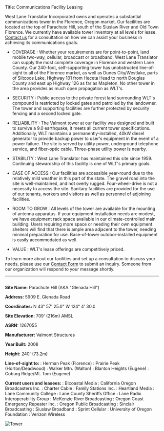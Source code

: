 Title: Communications Facility Leasing

West Lane Translator Incorporated owns and operates a substantial
communications tower in the Florence, Oregon market. Our facilities are
located at the top of Parachute Hill, south of the Siuslaw River and Old
Town Florence. We currently have available tower inventory at all levels
for lease. [Contact us]({filename}../contact.md) for a consultation on
how we can assist your business in achieving its communications goals.

* COVERAGE
: Whether your requirements are for point-to-point, land mobile two-way,
  cellular, broadcast or broadband, West Lane Translator can supply the
  most complete coverage in Florence and western Lane County. Our
  240-foot, self-supporting tower has unobstructed line-of-sight to all
  of the Florence market, as well as Dunes City/Westlake, parts of
  Siltcoos Lake, Highway 101 from Heceta Head to north Douglas County
  and east up Highway 126 as far as Mapleton.  No other tower in the
  area provides as much open propagation as WLT's.

* SECURITY
: Public access to the private forest land surrounding WLT's compound is
  restricted by locked gates and patrolled by the landowner. The tower
  and supporting facilities are further protected by security fencing
  and a second locked gate.

* RELIABILITY
: The Valmont tower at our facility was designed and built to survive
  a 9.0 earthquake, it meets all current tower specifications.
  Additionally, WLT maintains a permanently-installed, 40kW diesel
  generator to provide backup power to user's equipment in the event
  of a power failure. The site is served by utility power, underground
  telephone service, and fiber-optic cable. Three-phase utility power
  is nearby.

* STABILITY
: West Lane Translator has maintained this site since 1959. Continuing
  stewardship of this facility is one of WLT's primary goals.

* EASE OF ACCESS
: Our facilities are accessible year-round due to the relatively mild
  weather in this part of the state. The gravel road into the site is
  well-maintained, and not overly rugged. Four-wheel-drive is not a
  necessity to access the site. Sanitary facilities are provided for the
  use of our tenants, workers and visitors as well as personnel of
  adjoining facilities.

* ROOM TO GROW
: All levels of the tower are available for the mounting of antenna
  apparatus. If your equipment installation needs are modest, we have
  equipment rack space available in our climate-controlled main
  building. Users requiring more space or needing their own equipment
  shelters will find that there is ample area adjacent to the tower,
  needing minimal preparation for use. Base-of-tower outdoor-installed
  equipment is easily accommodated as well.

* VALUE
: WLT's lease offerings are competitively priced.

To learn more about our facilities and set up a consultation to discuss
your needs, please use our [Contact Form]({filename}../contact.md) to
submit an inquiry. Someone from our organization will respond to your
message shortly.

----

<div markdown style="overflow:auto;">

<div markdown style="float:left;margin-right:1em;">

**Site Name:** Parachute Hill (AKA "Glenada Hill")

**Address:** 5909 E. Glenada Road

**Coordinates:** N 43° 57' 25.0" W 124° 4' 30.0

**Site Elevation:** 709' (216m) AMSL

**ASRN:** 1267055

**Manufacturer:** Valmont Structures

**Year Built:** 2008

**Height:** 240' (73.2m)

**Line-of-sight to:**
: Herman Peak (Florence)
: Prairie Peak (Horton/Deadwood)
: Walker Mtn. (Walton)
: Blanton Heights (Eugene)
: Coburg Ridge/Mt. Tom (Eugene)

**Current users and leasees:**
: Bicoastal Media
: California Oregon Broadcasters Inc.
: Charter Cable
: Family Stations Inc.
: Heartland Media
: Lane Community College
: Lane County Sheriffs Office
: Lane Radio Interoperability Group
: McKenzie River Broadcasting
: Oregon Coast Emergency Repeater Inc.
: Oregon Public Broadcasting
: Sinclair Broadcasting
: Siuslaw Broadband
: Sprint Cellular
: University of Oregon Foundation
: Verizon Wireless

</div>

<div markdown>

![Tower]({static}/images/complete-tower-and-building-web.jpg)

</div>

</div>
